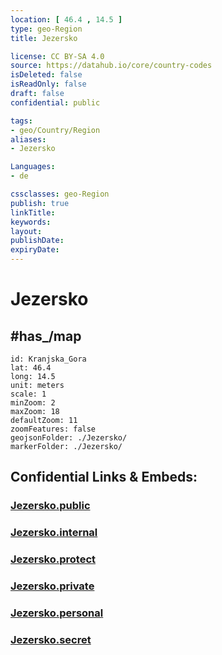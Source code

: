 ```yaml
---
location: [ 46.4 , 14.5 ] 
type: geo-Region
title: Jezersko

license: CC BY-SA 4.0
source: https://datahub.io/core/country-codes
isDeleted: false
isReadOnly: false
draft: false
confidential: public

tags:
- geo/Country/Region
aliases:
- Jezersko

Languages:
- de

cssclasses: geo-Region
publish: true
linkTitle: 
keywords: 
layout: 
publishDate: 
expiryDate: 
---
```


# Jezersko

## #has_/map 

```leaflet
id: Kranjska_Gora
lat: 46.4
long: 14.5
unit: meters
scale: 1
minZoom: 2 
maxZoom: 18
defaultZoom: 11
zoomFeatures: false 
geojsonFolder: ./Jezersko/
markerFolder: ./Jezersko/
```


## Confidential Links & Embeds: 

### [Jezersko.public](/_public/\Earth\Continent\Europe\Europe~Central\Slovenia\Regions~Slovenia\Gorenjska\counties~GorenjskaJezersko.public.md) 

### [Jezersko.internal](/_internal/\Earth\Continent\Europe\Europe~Central\Slovenia\Regions~Slovenia\Gorenjska\counties~GorenjskaJezersko.internal.md) 

### [Jezersko.protect](/_protect/\Earth\Continent\Europe\Europe~Central\Slovenia\Regions~Slovenia\Gorenjska\counties~GorenjskaJezersko.protect.md) 

### [Jezersko.private](/_private/\Earth\Continent\Europe\Europe~Central\Slovenia\Regions~Slovenia\Gorenjska\counties~GorenjskaJezersko.private.md) 

### [Jezersko.personal](/_personal/\Earth\Continent\Europe\Europe~Central\Slovenia\Regions~Slovenia\Gorenjska\counties~GorenjskaJezersko.personal.md) 

### [Jezersko.secret](/_secret/\Earth\Continent\Europe\Europe~Central\Slovenia\Regions~Slovenia\Gorenjska\counties~GorenjskaJezersko.secret.md)

